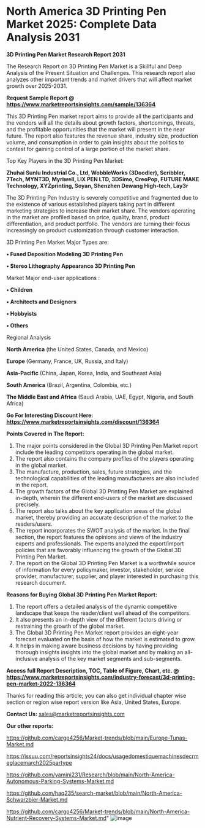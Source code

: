 # North America 3D Printing Pen Market 2025: Complete Data Analysis 2031

<strong>3D Printing Pen Market Research Report 2031</strong>

The Research Report on 3D Printing Pen Market is a Skillful and Deep Analysis of the Present Situation and Challenges. This research report also analyzes other important trends and market drivers that will affect market growth over 2025-2031.

<strong>Request Sample Report @ <a href=https://www.marketreportsinsights.com/sample/136364>https://www.marketreportsinsights.com/sample/136364</a></strong>

This 3D Printing Pen market report aims to provide all the participants and the vendors will all the details about growth factors, shortcomings, threats, and the profitable opportunities that the market will present in the near future. The report also features the revenue share, industry size, production volume, and consumption in order to gain insights about the politics to contest for gaining control of a large portion of the market share.

Top Key Players in the 3D Printing Pen Market:

<strong>Zhuhai Sunlu Industrial Co., Ltd, WobbleWorks (3Doodler), Scribbler, 7Tech, MYNT3D, Myriwell, LIX PEN LTD, 3DSimo, CreoPop, FUTURE MAKE Technology, XYZprinting, Soyan, Shenzhen Dewang High-tech, Lay3r</strong>

The 3D Printing Pen Industry is severely competitive and fragmented due to the existence of various established players taking part in different marketing strategies to increase their market share. The vendors operating in the market are profiled based on price, quality, brand, product differentiation, and product portfolio. The vendors are turning their focus increasingly on product customization through customer interaction.

3D Printing Pen Market Major Types are:

<strong>• Fused Deposition Modeling 3D Printing Pen

• Stereo Lithography Appearance 3D Printing Pen</strong>

Market Major end-user applications :

<strong>• Children

• Architects and Designers

• Hobbyists

• Others</strong>

Regional Analysis

</u><strong><b>North America</b></strong> (the United States, Canada, and Mexico)

<strong><b>Europe </b></strong>(Germany, France, UK, Russia, and Italy)

<strong><b>Asia-Pacific</b></strong> (China, Japan, Korea, India, and Southeast Asia)

<strong><b>South America</b></strong> (Brazil, Argentina, Colombia, etc.)

<strong><b>The Middle East and Africa</b></strong> (Saudi Arabia, UAE, Egypt, Nigeria, and South Africa)

<strong>Go For Interesting Discount Here: <a href=https://www.marketreportsinsights.com/discount/136364>https://www.marketreportsinsights.com/discount/136364</a></strong>

<strong>Points Covered in The Report:</strong>
<ol>
  <li>The major points considered in the Global 3D Printing Pen Market report include the leading competitors operating in the global market.</li>
  <li>The report also contains the company profiles of the players operating in the global market.</li>
  <li>The manufacture, production, sales, future strategies, and the technological capabilities of the leading manufacturers are also included in the report.</li>
  <li>The growth factors of the Global 3D Printing Pen Market are explained in-depth, wherein the different end-users of the market are discussed precisely.</li>
  <li>The report also talks about the key application areas of the global market, thereby providing an accurate description of the market to the readers/users.</li>
  <li>The report incorporates the SWOT analysis of the market. In the final section, the report features the opinions and views of the industry experts and professionals. The experts analyzed the export/import policies that are favorably influencing the growth of the Global 3D Printing Pen Market.</li>
  <li>The report on the Global 3D Printing Pen Market is a worthwhile source of information for every policymaker, investor, stakeholder, service provider, manufacturer, supplier, and player interested in purchasing this research document.</li>
</ol>
<strong>Reasons for Buying Global 3D Printing Pen Market Report:</strong>

<ol>
  <li>The report offers a detailed analysis of the dynamic competitive landscape that keeps the reader/client well ahead of the competitors.</li>
  <li>It also presents an in-depth view of the different factors driving or restraining the growth of the global market.</li>
  <li>The Global 3D Printing Pen Market report provides an eight-year forecast evaluated on the basis of how the market is estimated to grow.</li>
  <li>It helps in making aware business decisions by having providing thorough insights insights into the global market and by making an all-inclusive analysis of the key market segments and sub-segments.</li>
</ol>
<strong>Access full Report Description, TOC, Table of Figure, Chart, etc. @ <a href=https://www.marketreportsinsights.com/industry-forecast/3d-printing-pen-market-2022-136364>https://www.marketreportsinsights.com/industry-forecast/3d-printing-pen-market-2022-136364</a></strong>


Thanks for reading this article; you can also get individual chapter wise section or region wise report version like Asia, United States, Europe.

<strong>Contact Us:</strong>
sales@marketreportsinsights.com

<strong>Our other reports:</strong>

<a href=https://github.com/cargo4256/Market-trends/blob/main/Europe-Tunas-Market.md>https://github.com/cargo4256/Market-trends/blob/main/Europe-Tunas-Market.md</a>

<a href=https://issuu.com/reportsinsights24/docs/usagedomestiquemachinesdecrmeglacemarch2025partype>https://issuu.com/reportsinsights24/docs/usagedomestiquemachinesdecrmeglacemarch2025partype</a>

<a href=https://github.com/yamini231/Research/blob/main/North-America-Autonomous-Parking-Systems-Market.md>https://github.com/yamini231/Research/blob/main/North-America-Autonomous-Parking-Systems-Market.md</a>

<a href=https://github.com/haq235/search-market/blob/main/North-America-Schwarzbier-Market.md>https://github.com/haq235/search-market/blob/main/North-America-Schwarzbier-Market.md</a>

<a href=https://github.com/cargo4256/Market-trends/blob/main/North-America-Nutrient-Recovery-Systems-Market.md>https://github.com/cargo4256/Market-trends/blob/main/North-America-Nutrient-Recovery-Systems-Market.md</a>"
![image](https://github.com/user-attachments/assets/17203d17-a309-4b2b-9c8d-75eef0f96381)
